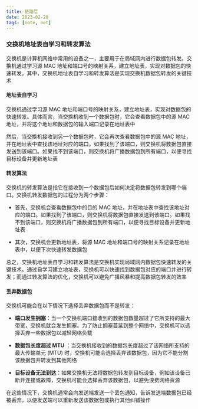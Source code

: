 ```yaml
---
title: 链路层
date: 2023-02-28
tags: [note, net]
---
```


### 交换机地址表自学习和转发算法

交换机是计算机网络中常用的设备之一，主要用于在局域网内进行数据包转发。交换机通过学习源 MAC 地址和端口号的映射关系，建立地址表，实现对数据包的快速转发。其中，交换机地址表自学习和转发算法是实现交换机数据包转发的关键技术

#### 地址表自学习

交换机通过学习源 MAC 地址和端口号的映射关系，建立地址表，实现对数据包的快速转发。具体而言，当交换机收到一个数据包时，它会查看数据包中的源 MAC 地址，并将这个地址和数据包的输入端口记录在地址表中

然后，当交换机接收到另一个数据包时，它会再次查看数据包中的源 MAC 地址，并在地址表中查找该地址对应的端口。如果找到了该端口，则交换机将数据包直接发送到该端口。如果找不到该端口，则交换机将广播数据包到所有端口，以便寻找目标设备并更新地址表

#### 转发算法

交换机的转发算法是指它在接收到一个数据包后如何决定将数据包转发到哪个端口。交换机转发数据包的过程分为两个步骤：

- 首先，交换机会查看数据包中的目的 MAC 地址，并在地址表中查找该地址对应的端口。如果找到了该端口，则交换机将数据包直接发送到该端口。如果找不到该端口，则交换机将广播数据包到所有端口，以便寻找目标设备并更新地址表

- 其次，交换机会更新地址表，将源 MAC 地址和端口号的映射关系记录在地址表中，以便下次快速转发数据包

总之，交换机地址表自学习和转发算法是交换机实现局域网内数据包快速转发的关键技术。通过自学习建立地址表，交换机可以快速找到数据包对应的端口并进行转发；而通过转发算法的优化，交换机可以避免广播风暴和提高数据包转发的效率

#### 丢弃数据包

交换机可能会在以下情况下选择丢弃数据包而不是转发：

- **端口发生拥塞**：当一个交换机端口接收到的数据包数量超过了它所支持的最大带宽，交换机就会发生拥塞。为了防止拥塞蔓延到整个网络中，交换机可以选择丢弃一些数据包以减轻网络负载

- **数据包长度超过 MTU** ：当交换机接收到的数据包长度超过了该网络所支持的最大传输单元 (MTU) 时，交换机可能会选择丢弃该数据包，因为它不能分割该数据包并转发到其他网络

- **目标设备无法到达**：如果交换机无法将数据包转发到目标设备，例如该设备已断开连接或故障，交换机可能会选择丢弃该数据包，以避免浪费网络资源

在这些情况下，交换机通常会向发送端发送一个丢包通知，告诉发送端数据包已经被丢弃，以便发送端可以重新发送该数据包或执行其他纠错操作
